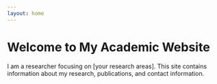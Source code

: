 ```yaml
---
layout: home
---
```


# Welcome to My Academic Website

I am a researcher focusing on [your research areas]. This site contains information about my research, publications, and contact information.
